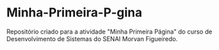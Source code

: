 # Minha-Primeira-P-gina
Repositório criado para a atividade "Minha Primeira Página" do curso de Desenvolvimento de Sistemas do SENAI Morvan Figueiredo.
